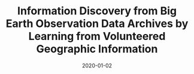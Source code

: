 ---
date: 2020-01-02
code: IDEAL-VGI
title: Information Discovery from Big Earth Observation Data Archives by Learning from Volunteered Geographic Information
abstract:

text: |
    IDEAL-VGI is funded by the German Research Foundation for the period 2019-2022 under the Priority Programme “Volunteered Geographic Information (VGI): Interpretation, Visualisation and Social Computing” [SPP 1894]. The IDEAL-VGI project contributes to the following research domain indicated in the priority programme: information retrieval and analysis of VGI (machine learning and algorithmic interpretation for VGI and quality assessment of VGI). Our project partner is <a href="https://www.geog.uni-heidelberg.de/gis/index_en.html" target="_blank">the GIScience Research Group at Heidelberg University</a>.

main_page_image: ideal-vgi-logo.png

---